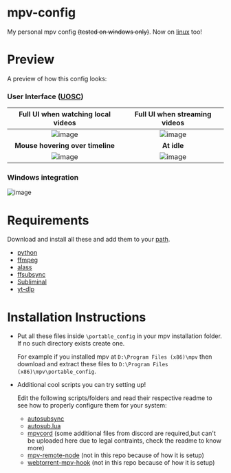 # mpv-config
My personal mpv config ~~(tested on windows only)~~. Now on [linux](https://github.com/NaiveInvestigator/mpv-config/tree/linux) too!

# Preview
A preview of how this config looks:
### User Interface ([UOSC](https://github.com/tomasklaen/uosc))
| **Full UI when watching local videos** | **Full UI when streaming videos** |
| :-: | :-: |
| ![image](https://user-images.githubusercontent.com/72654596/219562727-ed56a3d9-898b-4160-b2e0-61a7ea59965a.png) | ![image](https://user-images.githubusercontent.com/72654596/223330203-b9263b59-8af2-4bd2-933c-085faba5faa2.png)   |
| **Mouse hovering over timeline** | **At idle** |
| ![image](https://user-images.githubusercontent.com/72654596/219563959-ac3dc446-4a44-4dbe-9d4b-2687c82ff391.png) | ![image](https://github.com/NaiveInvestigator/mpv-config/assets/72654596/c17662a0-0bf1-48b7-bc65-a25a92c752dc)    |

### Windows integration
![image](https://user-images.githubusercontent.com/72654596/219563651-1c1d132d-8a0a-4cd3-b58f-a86d25ae90cc.png)

# Requirements
Download and install all these and add them to your [path](https://helpdeskgeek.com/windows-10/add-windows-path-environment-variable/).
* [python](https://www.python.org/downloads)
* [ffmpeg](https://ffmpeg.org/download.html#build-windows)
* [alass](https://github.com/kaegi/alass)
* [ffsubsync](https://github.com/smacke/ffsubsync)
* [Subliminal](https://github.com/Diaoul/subliminal)
* [yt-dlp](https://github.com/yt-dlp/yt-dlp)
# Installation Instructions
* Put all these files inside `\portable_config` in your mpv installation folder. If no such directory exists create one.

  For example if you installed mpv at `D:\Program Files (x86)\mpv` then download and extract these files to `D:\Program Files (x86)\mpv\portable_config`.

* Additional cool scripts you can try setting up! 

  Edit the following scripts/folders and read their respective readme to see how to properly configure them for your system:
  * [autosubsync](https://github.com/joaquintorres/autosubsync-mpv)
  * [autosub.lua](https://github.com/davidde/mpv-autosub)
  * [mpvcord](https://github.com/yutotakano/mpvcord) (some additional files from discord are required,but can't be uploaded here due to legal contraints, check the readme to know more)
  * [mpv-remote-node](https://github.com/husudosu/mpv-remote-node) (not in this repo because of how it is setup)
  * [webtorrent-mpv-hook](https://github.com/mrxdst/webtorrent-mpv-hook) (not in this repo because of how it is setup)
